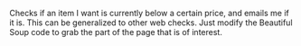 Checks if an item I want is currently below a certain price, and emails me if it is. This can be generalized to other web checks. Just modify the Beautiful Soup code to grab the part of the page that is of interest. 
